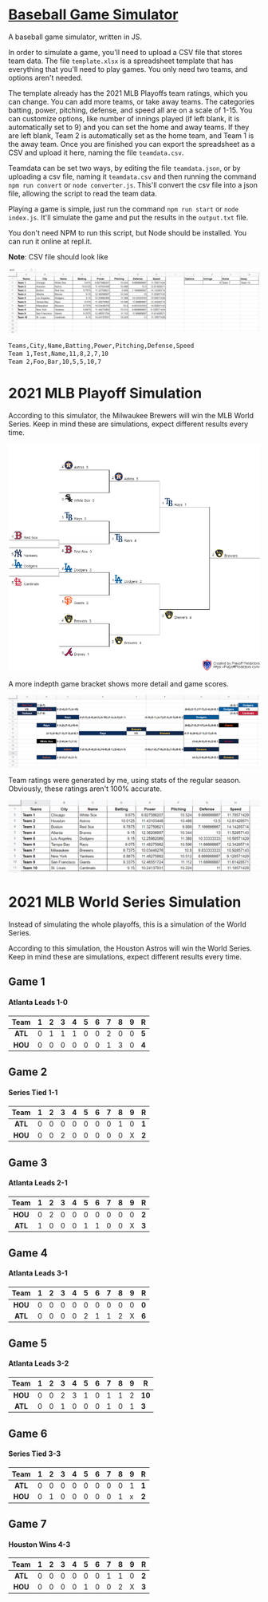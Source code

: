 # [Baseball Game Simulator](https://github.com/mamamia5x/Baseball-Game-Simulator)
A baseball game simulator, written in JS.  

In order to simulate a game, you'll need to upload a CSV file that stores team data. The file `template.xlsx` is a spreadsheet template that has everything that you'll need to play games. You only need two teams, and options aren't needed. 

The template already has the 2021 MLB Playoffs team ratings, which you can change. You can add more teams, or take away teams. The categories batting, power, pitching, defense, and speed all are on a scale of 1-15. You can customize options, like number of innings played (if left blank, it is automatically set to 9) and you can set the home and away teams. If they are left blank, Team 2 is automatically set as the home team, and Team 1 is the away team. Once you are finished you can export the spreadsheet as a CSV and upload it here, naming the file `teamdata.csv`.

Teamdata can be set two ways, by editing the file `teamdata.json`, or by uploading a csv file, naming it `teamdata.csv` and then running the command `npm run convert` or `node converter.js`. This'll convert the csv file into a json file, allowing the script to read the team data.

Playing a game is simple, just run the command `npm run start` or `node index.js`. It'll simulate the game and put the results in the `output.txt` file.

You don't need NPM to run this script, but Node should be installed. You can run it online at repl.it.

**Note**: CSV file should look like

![CSV](other/csvlooks.png)
```csv
Teams,City,Name,Batting,Power,Pitching,Defense,Speed
Team 1,Test,Name,11,8,2,7,10
Team 2,Foo,Bar,10,5,5,10,7
```

# 2021 MLB Playoff Simulation
According to this simulator, the Milwaukee Brewers will win the MLB World Series.  Keep in mind these are simulations, expect different results every time.

![World Series](other/mlb.png)

A more indepth game bracket shows more detail and game scores. 

![World Series Detailed](other/detailedmlb.png)

Team ratings were generated by me, using stats of the regular season. Obviously, these ratings aren't 100% accurate. 

![Ratings](other/teamratings.png)

# 2021 MLB World Series Simulation
Instead of simulating the whole playoffs, this is a simulation of the World Series. 

According to this simulation, the Houston Astros will win the World Series. Keep in mind these are simulations, expect different results every time.

## Game 1
#### Atlanta Leads 1-0
|Team|1|2|3|4|5|6|7|8|9|R|
|:--:|--|--|--|--|--|--|--|--|--|--|
|**ATL**|0|1|1|1|0|0|2|0|0|**5**|
|**HOU**|0|0|0|0|0|0|1|3|0|**4**|
## Game 2
#### Series Tied 1-1
|Team|1|2|3|4|5|6|7|8|9|R|
|:-:|--|--|--|--|--|--|--|--|--|--|
|**ATL**|0|0|0|0|0|0|0|1|0|**1**|
|**HOU**|0|0|2|0|0|0|0|0|X|**2**|
## Game 3
#### Atlanta Leads 2-1
|Team|1|2|3|4|5|6|7|8|9|R|
|:-:|--|--|--|--|--|--|--|--|--|--|
|**HOU**|0|2|0|0|0|0|0|0|0|**2**|
|**ATL**|1|0|0|0|1|1|0|0|X|**3**|
## Game 4
#### Atlanta Leads 3-1
|Team|1|2|3|4|5|6|7|8|9|R|
|:-:|--|--|--|--|--|--|--|--|--|--|
|**HOU**|0|0|0|0|0|0|0|0|0|**0**|
|**ATL**|0|0|0|0|2|1|1|2|X|**6**|
## Game 5
#### Atlanta Leads 3-2
|Team|1|2|3|4|5|6|7|8|9|R|
|:-:|--|--|--|--|--|--|--|--|--|--|
|**HOU**|0|0|2|3|1|0|1|1|2|**10**|
|**ATL**|0|0|1|0|0|0|1|0|1|**3**|
## Game 6
#### Series Tied 3-3
|Team|1|2|3|4|5|6|7|8|9|R|
|:-:|--|--|--|--|--|--|--|--|--|--|
|**ATL**|0|0|0|0|0|0|0|0|1|**1**|
|**HOU**|0|1|0|0|0|0|0|1|x|**2**|
## Game 7
#### Houston Wins 4-3
|Team|1|2|3|4|5|6|7|8|9|R|
|:-:|--|--|--|--|--|--|--|--|--|--|
|**ATL**|0|0|0|0|0|0|1|1|0|**2**|
|**HOU**|0|0|0|0|1|0|0|2|X|**3**|
